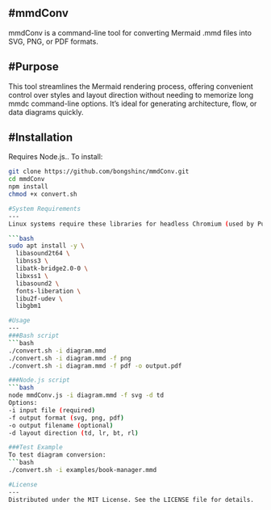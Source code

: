 #mmdConv
---
mmdConv is a command-line tool for converting Mermaid .mmd files into SVG, PNG, or PDF formats.

#Purpose
---
This tool streamlines the Mermaid rendering process, offering convenient control over styles and layout direction without needing to memorize long mmdc command-line options. It’s ideal for generating architecture, flow, or data diagrams quickly.

#Installation
---
Requires Node.js.. To install:

```bash
git clone https://github.com/bongshinc/mmdConv.git
cd mmdConv
npm install
chmod +x convert.sh

#System Requirements
---
Linux systems require these libraries for headless Chromium (used by Puppeteer):

```bash
sudo apt install -y \
  libasound2t64 \
  libnss3 \
  libatk-bridge2.0-0 \
  libxss1 \
  libasound2 \
  fonts-liberation \
  libu2f-udev \
  libgbm1

#Usage
---
###Bash script
```bash
./convert.sh -i diagram.mmd
./convert.sh -i diagram.mmd -f png
./convert.sh -i diagram.mmd -f pdf -o output.pdf

###Node.js script
```bash
node mmdConv.js -i diagram.mmd -f svg -d td
Options:
-i input file (required)
-f output format (svg, png, pdf)
-o output filename (optional)
-d layout direction (td, lr, bt, rl)

###Test Example
To test diagram conversion:
```bash
./convert.sh -i examples/book-manager.mmd

#License
---
Distributed under the MIT License. See the LICENSE file for details.
